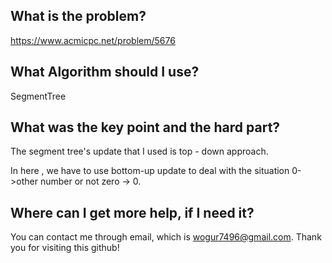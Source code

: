 ## What is the problem?

<https://www.acmicpc.net/problem/5676>

## What Algorithm should I use?

SegmentTree

## What was the key point and the hard part?

The segment tree's update that I used  is top - down approach.

In here , we have to use bottom-up update to deal with the situation 0->other number or not zero -> 0.

## Where can I get more help, if I need it?

You can contact me through email, which is wogur7496@gmail.com.
Thank you for visiting this github!

